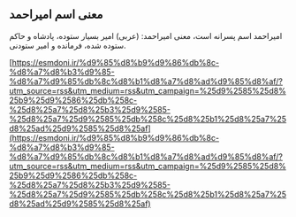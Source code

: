 ## معنی اسم امیراحمد


امیراحمد اسم پسرانه است، معنی امیراحمد: (عربی) امیر بسیار ستوده، پادشاه و حاکم ستوده شده، فرمانده و امیر ستودنی.

[https://esmdoni.ir/%d9%85%d8%b9%d9%86%db%8c-%d8%a7%d8%b3%d9%85-%d8%a7%d9%85%db%8c%d8%b1%d8%a7%d8%ad%d9%85%d8%af/?utm_source=rss&utm_medium=rss&utm_campaign=%25d9%2585%25d8%25b9%25d9%2586%25db%258c-%25d8%25a7%25d8%25b3%25d9%2585-%25d8%25a7%25d9%2585%25db%258c%25d8%25b1%25d8%25a7%25d8%25ad%25d9%2585%25d8%25af](https://esmdoni.ir/%d9%85%d8%b9%d9%86%db%8c-%d8%a7%d8%b3%d9%85-%d8%a7%d9%85%db%8c%d8%b1%d8%a7%d8%ad%d9%85%d8%af/?utm_source=rss&utm_medium=rss&utm_campaign=%25d9%2585%25d8%25b9%25d9%2586%25db%258c-%25d8%25a7%25d8%25b3%25d9%2585-%25d8%25a7%25d9%2585%25db%258c%25d8%25b1%25d8%25a7%25d8%25ad%25d9%2585%25d8%25af) 